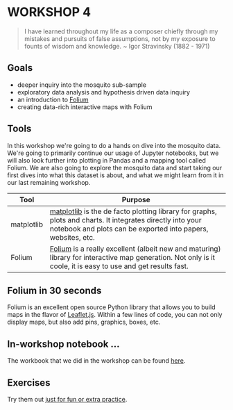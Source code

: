 # WORKSHOP 4

> I have learned throughout my life as a composer chiefly through my mistakes and pursuits of false assumptions, not by my exposure to founts of wisdom and knowledge. ~ Igor Stravinsky (1882 - 1971)

## Goals
* deeper inquiry into the mosquito sub-sample
* exploratory data analysis and hypothesis driven data inquiry
* an introduction to [Folium](https://github.com/python-visualization/folium)
* creating data-rich interactive maps with Folium

## Tools
In this workshop we're going to do a hands on dive into the mosquito data.  We're going to primarily continue our usage of Jupyter notebooks, but we will also look further into plotting in Pandas and a mapping tool called Folium. We are also going to explore the mosquito data and start taking our first dives into what this dataset is about, and what we might learn from it in our last remaining workshop.

| Tool | Purpose |
|------|---------|
|matplotlib|[matplotlib](http://matplotlib.org) is the de facto plotting library for graphs, plots and charts.  It integrates directly into your notebook and plots can be exported into papers, websites, etc.|
|Folium|[Folium](https://folium.readthedocs.io/en/latest/) is a really excellent (albeit new and maturing) library for interactive map generation.  Not only is it coole, it is easy to use and get results fast.|

## Folium in 30 seconds
Folium is an excellent open source Python library that allows you to build maps in the flavor of [Leaflet.js](http://leafletjs.com/).  Within a few lines of code, you can not only display maps, but also add pins, graphics, boxes, etc.

## In-workshop notebook ...
The workbook that we did in the workshop can be found [here](./code/in_workshop_explorations.ipynb).

## Exercises
Try them out [just for fun or extra practice](./exercises/).